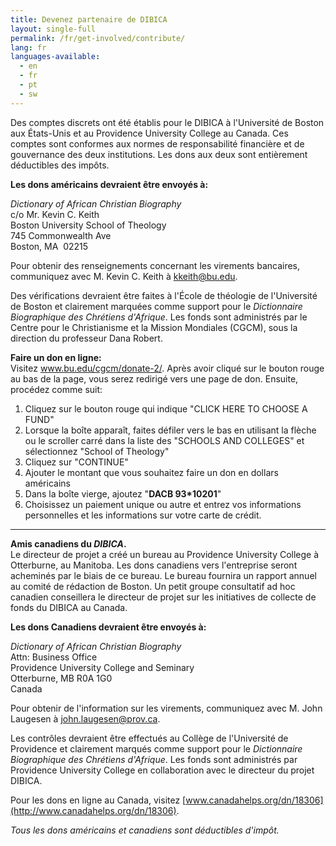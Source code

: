 ```yaml
---
title: Devenez partenaire de DIBICA
layout: single-full
permalink: /fr/get-involved/contribute/
lang: fr
languages-available:                         
  - en
  - fr
  - pt
  - sw
---
```


Des comptes discrets ont été établis pour le DIBICA à l'Université de Boston aux États-Unis et au Providence University College au Canada. Ces comptes sont conformes aux normes de responsabilité financière et de gouvernance des deux institutions. Les dons aux deux sont entièrement déductibles des impôts.


**Les dons américains devraient être envoyés à:**

_Dictionary of African Christian Biography_  
c/o Mr. Kevin C. Keith  
Boston University School of Theology  
745 Commonwealth Ave  
Boston, MA  02215

Pour obtenir des renseignements concernant les virements bancaires, communiquez avec M. Kevin C. Keith à [kkeith@bu.edu](mailto:kkeith@bu.edu).

Des vérifications devraient être faites à l'École de théologie de l'Université de Boston et clairement marquées comme support pour le _Dictionnaire Biographique des Chrétiens d'Afrique_. Les fonds sont administrés par le Centre pour le Christianisme et la Mission Mondiales (CGCM), sous la direction du professeur Dana Robert.


**Faire un don en ligne:**  
Visitez www.bu.edu/cgcm/donate-2/. Après avoir cliqué sur le bouton rouge au bas de la page, vous serez redirigé vers une page de don. Ensuite, procédez comme suit:

1) Cliquez sur le bouton rouge qui indique "CLICK HERE TO CHOOSE A FUND"
2) Lorsque la boîte apparaît, faites défiler vers le bas en utilisant la flèche ou le scroller carré dans la liste des "SCHOOLS AND COLLEGES" et sélectionnez "School of Theology"
3) Cliquez sur "CONTINUE"
4) Ajouter le montant que vous souhaitez faire un don en dollars américains
5) Dans la boîte vierge, ajoutez "**DACB 93*10201**"
6) Choisissez un paiement unique ou autre et entrez vos informations personnelles et les informations sur votre carte de crédit.

***

**Amis canadiens du _DIBICA_.**  
Le directeur de projet a créé un bureau au Providence University College à Otterburne, au Manitoba. Les dons canadiens vers l'entreprise seront acheminés par le biais de ce bureau. Le bureau fournira un rapport annuel au comité de rédaction de Boston. Un petit groupe consultatif ad hoc canadien conseillera le directeur de projet sur les initiatives de collecte de fonds du DIBICA au Canada.

**Les dons Canadiens devraient être envoyés à:**

_Dictionary of African Christian Biography_  
Attn: Business Office  
Providence University College and Seminary  
Otterburne, MB R0A 1G0  
Canada

Pour obtenir de l'information sur les virements, communiquez avec M. John Laugesen à
 [john.laugesen@prov.ca](mailto:john.laugesen@prov.ca).  


 Les contrôles devraient être effectués au Collège de l'Université de Providence et clairement marqués comme support pour le _Dictionnaire Biographique des Chrétiens d'Afrique_. Les fonds sont administrés par Providence University College en collaboration avec le directeur du projet DIBICA.


 Pour les dons en ligne au Canada, visitez  [www.canadahelps.org/dn/18306](http://www.canadahelps.org/dn/18306).  

_Tous les dons américains et canadiens sont déductibles d'impôt._
